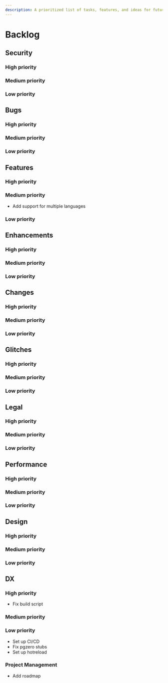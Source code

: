 ```yaml
---
description: A prioritized list of tasks, features, and ideas for future development.
---
```


# Backlog

## Security

### High priority

### Medium priority

### Low priority

## Bugs

### High priority

### Medium priority

### Low priority

## Features

### High priority

### Medium priority

- Add support for multiple languages

### Low priority

## Enhancements

### High priority

### Medium priority

### Low priority

## Changes

### High priority

### Medium priority

### Low priority

## Glitches

### High priority

### Medium priority

### Low priority

## Legal

### High priority

### Medium priority

### Low priority

## Performance

### High priority

### Medium priority

### Low priority

## Design

### High priority

### Medium priority

### Low priority

## DX

### High priority

- Fix build script

### Medium priority

### Low priority

- Set up CI/CD
- Fix pgzero stubs
- Set up hotreload

### Project Management

- Add roadmap

